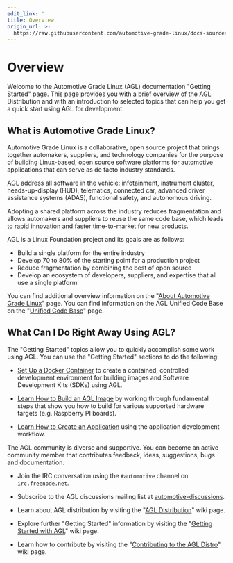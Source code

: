 ```yaml
---
edit_link: ''
title: Overview
origin_url: >-
  https://raw.githubusercontent.com/automotive-grade-linux/docs-sources/master/docs/getting-started/getting-started-welcome.md
---
```


<!-- WARNING: This file is generated by fetch_docs.js using /home/boron/Documents/AGL/docs-webtemplate/site/_data/tocs/getting_started/master/image-development-workflow-getting-started-book.yml -->

Overview
========

Welcome to the Automotive Grade Linux (AGL) documentation
"Getting Started" page.
This page provides you with a brief overview of the AGL Distribution
and with an introduction to selected topics that can help
you get a quick start using AGL for development.

What is Automotive Grade Linux?
-------------------------------

Automotive Grade Linux is a collaborative, open source project
that brings together automakers, suppliers, and technology companies
for the purpose of building Linux-based, open source software platforms
for automotive applications that can serve as de facto industry
standards.

AGL address all software in the vehicle: infotainment,
instrument cluster, heads-up-display (HUD), telematics, connected car,
advanced driver assistance systems (ADAS), functional
safety, and autonomous driving.

Adopting a shared platform across the industry reduces fragmentation
and allows automakers and suppliers to reuse the same code base, which
leads to rapid innovation and faster time-to-market for new products.

AGL is a Linux Foundation project and its goals are as follows:

* Build a single platform for the entire industry
* Develop 70 to 80% of the starting point for a production project
* Reduce fragmentation by combining the best of open source
* Develop an ecosystem of developers, suppliers, and expertise
  that all use a single platform

You can find additional overview information on the
"[About Automotive Grade Linux](https://www.automotivelinux.org/about)" page.
You can find information on the AGL Unified Code Base on the
"[Unified Code Base](https://www.automotivelinux.org/software/unified-code-base)"
page.

What Can I Do Right Away Using AGL?
-----------------------------------

The "Getting Started" topics allow you to quickly accomplish some work using
AGL.
You can use the "Getting Started" sections to do the following:

* [Set Up a Docker Container](./docker-container-setup.html) to create a
  contained, controlled development environment for building images and
  Software Development Kits (SDKs) using AGL.

* [Learn How to Build an AGL Image](./image-workflow-intro.html) by working
  through fundamental steps that show you how to build for various supported
  hardware targets (e.g. Raspberry PI boards).

* [Learn How to Create an Application](./app-workflow-intro.html) using the
  application development workflow.

The AGL community is diverse and supportive.
You can become an active community member that contributes feedback,
ideas, suggestions, bugs and documentation.

* Join the IRC conversation using the `#automotive` channel on
  `irc.freenode.net`.

* Subscribe to the AGL discussions mailing list at
  [automotive-discussions](http://lists.linuxfoundation.org/mailman/listinfo/automotive-discussions).

* Learn about AGL distribution by visiting the
  "[AGL Distribution](https://wiki.automotivelinux.org/agl-distro)" wiki page.

* Explore further "Getting Started" information by visiting the
  "[Getting Started with AGL](https://wiki.automotivelinux.org/start/getting-started)"
  wiki page.

* Learn how to contribute by visiting the
  "[Contributing to the AGL Distro](https://wiki.automotivelinux.org/agl-distro/contributing)"
  wiki page.
